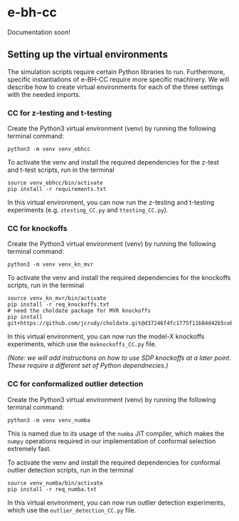 # e-bh-cc

Documentation soon!

## Setting up the virtual environments

The simulation scripts require certain Python libraries to run.
Furthermore, specific instantiations of e-BH-CC require more
specific machinery. We will describe how to create virtual
environments for each of the three settings with the needed
imports.

### CC for z-testing and t-testing

Create the Python3 virtual environment (venv) by running the following
terminal command:
```
python3 -m venv venv_ebhcc
```
To activate the venv and install the required dependencies for the z-test
and t-test scripts, run in the terminal
```
source venv_ebhcc/bin/activate
pip install -r requirements.txt
```
In this virtual environment, you can now run the z-testing and t-testing
experiments (e.g. `ztesting_CC.py` and `ttesting_CC.py`).

### CC for knockoffs

Create the Python3 virtual environment (venv) by running the following
terminal command:
```
python3 -m venv venv_kn_mvr
```
To activate the venv and install the required dependencies for the 
knockoffs scripts, run in the terminal
```
source venv_kn_mvr/bin/activate
pip install -r req_knockoffs.txt
# need the choldate package for MVR knockoffs
pip install git+https://github.com/jcrudy/choldate.git@d37246f4fc1775f11b84d42b5ceba08e6392d285  
```
In this virtual environment, you can now run the model-X knockoffs 
experiments, which use the `mxknockoffs_CC.py` file.

_(Note: we will add instructions on how to use SDP knockoffs at a later point. 
These require a different set of Python dependnecies.)_

### CC for conformalized outlier detection

Create the Python3 virtual environment (venv) by running the following
terminal command:
```
python3 -m venv venv_numba
```
This is named due to its usage of the `numba` JIT compiler, which makes
the `numpy` operations required in our implementation of conformal 
selection extremely fast.


To activate the venv and install the required dependencies for conformal
outlier detection scripts, run in the terminal
```
source venv_numba/bin/activate
pip install -r req_numba.txt
```
In this virtual environment, you can now run outlier detection experiments,
which use the `outlier_detection_CC.py` file.
